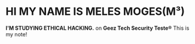 # HI MY NAME IS MELES MOGES(M³)

**I'M STUDYING ETHICAL HACKING.**
on **Geez Tech Security Teste®**
This is my note!